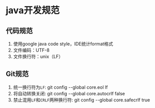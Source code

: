 # java开发规范
## 代码规范
1. 使用google java code style，IDE统计format格式
2. 文件编码：UTF-8
3. 文件换行符：unix（LF）
## Git规范
1. 统一换行符为`LF`: git config --global core.eol lf
2. 将自动转换关闭: git config --global core.autocrlf false
3. 禁止混用`LF`和`CRLF`两种换行符: git config --global core.safecrlf true
